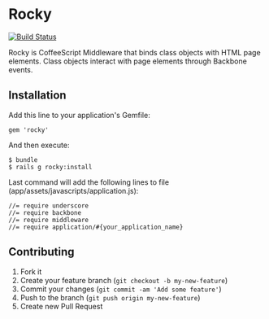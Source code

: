 # Rocky

[![Build Status](https://travis-ci.org/Semjonow/rocky.png?branch=master)](https://travis-ci.org/Semjonow/rocky)

Rocky is CoffeeScript Middleware that binds class objects with HTML page elements.
Class objects interact with page elements through Backbone events.

## Installation

Add this line to your application's Gemfile:

    gem 'rocky'

And then execute:

    $ bundle
    $ rails g rocky:install

Last command will add the following lines to file (app/assets/javascripts/application.js):

    //= require underscore
    //= require backbone
    //= require middleware
    //= require application/#{your_application_name}


## Contributing

1. Fork it
2. Create your feature branch (`git checkout -b my-new-feature`)
3. Commit your changes (`git commit -am 'Add some feature'`)
4. Push to the branch (`git push origin my-new-feature`)
5. Create new Pull Request

